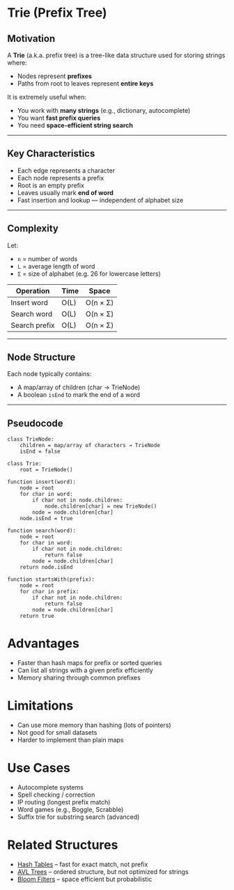 # Trie (Prefix Tree)

## Motivation

A **Trie** (a.k.a. prefix tree) is a tree-like data structure used for storing strings where:
- Nodes represent **prefixes**
- Paths from root to leaves represent **entire keys**

It is extremely useful when:
- You work with **many strings** (e.g., dictionary, autocomplete)
- You want **fast prefix queries**
- You need **space-efficient string search**

---

## Key Characteristics

- Each edge represents a character
- Each node represents a prefix
- Root is an empty prefix
- Leaves usually mark **end of word**
- Fast insertion and lookup — independent of alphabet size

---

## Complexity

Let:
- `n` = number of words
- `L` = average length of word
- `Σ` = size of alphabet (e.g. 26 for lowercase letters)

| Operation     | Time | Space    |
|---------------|------|----------|
| Insert word   | O(L) | O(n × Σ) |
| Search word   | O(L) | O(n × Σ) |
| Search prefix | O(L) | O(n × Σ) |

---

## Node Structure

Each node typically contains:
- A map/array of children (char → TrieNode)
- A boolean `isEnd` to mark the end of a word

---

## Pseudocode

```pseudo
class TrieNode:
    children = map/array of characters → TrieNode
    isEnd = false

class Trie:
    root = TrieNode()

function insert(word):
    node = root
    for char in word:
        if char not in node.children:
            node.children[char] = new TrieNode()
        node = node.children[char]
    node.isEnd = true

function search(word):
    node = root
    for char in word:
        if char not in node.children:
            return false
        node = node.children[char]
    return node.isEnd

function startsWith(prefix):
    node = root
    for char in prefix:
        if char not in node.children:
            return false
        node = node.children[char]
    return true
```

# Advantages
- Faster than hash maps for prefix or sorted queries
- Can list all strings with a given prefix efficiently
- Memory sharing through common prefixes

# Limitations
- Can use more memory than hashing (lots of pointers)
- Not good for small datasets
- Harder to implement than plain maps

# Use Cases
- Autocomplete systems
- Spell checking / correction
- IP routing (longest prefix match)
- Word games (e.g., Boggle, Scrabble)
- Suffix trie for substring search (advanced)

# Related Structures
- [Hash Tables](10_HashTables.md) – fast for exact match, not prefix
- [AVL Trees](15_AVL.md) – ordered structure, but not optimized for strings
- [Bloom Filters](20_BloomFilters.md) – space efficient but probabilistic